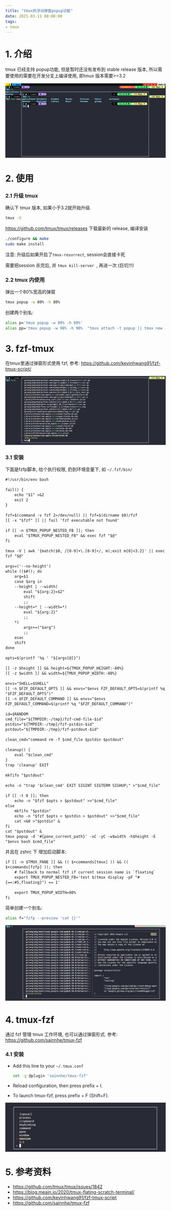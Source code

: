 ```yaml
---
title: "tmux的浮动弹窗popup功能"
date: 2021-03-11 00:00:00
tags:
- tmux
---
```


# 1. 介绍

tmux 已经支持 popup功能, 但是暂时还没有发布到 stable release 版本, 所以需要使用的需要在开发分支上编译使用, 即tmux 版本需要>=3.2

![image-20210311105854535](tmux%E7%9A%84%E6%B5%AE%E5%8A%A8%E5%BC%B9%E7%AA%97popup%E5%8A%9F%E8%83%BD/image-20210311105854535.png)

<!-- more -->

# 2. 使用

### 2.1 升级 tmux 

确认下 tmux 版本, 如果小于3.2就开始升级.

```bash
tmux -V
```

https://github.com/tmux/tmux/releases 下载最新的 release, 编译安装

```bash
./configure && make
sudo make install
```

注意: 升级后如果开启了`tmux-resurrect`,  session会直接卡死

需要把session 杀完后, 并 `tmux kill-server `, 再进一次 (巨坑!!!)

### 2.2 tmux 内使用

弹出一个80%宽高的弹窗

```bash
tmux popup -w 80% -h 80%
```

创建两个别名:


```bash
alias p='tmux popup -w 80% -h 80%' 
alias pp='tmux popup -w 90% -h 90%  "tmux attach -t popup || tmux new -s popup"'
```



# 3. fzf-tmux

在tmux里通过弹窗形式使用 fzf,  参考: https://github.com/kevinhwang91/fzf-tmux-script/

![image-20210311104129324](tmux%E7%9A%84%E6%B5%AE%E5%8A%A8%E5%BC%B9%E7%AA%97popup%E5%8A%9F%E8%83%BD/image-20210311104129324.png)

### 3.1 安装

下面是fzfp脚本,  给个执行权限, 扔到环境变量下, 如 `~/.fzf/bin/`

```shell
#!/usr/bin/env bash

fail() {
    echo "$1" >&2
    exit 2
}

fzf=$(command -v fzf 2>/dev/null) || fzf=$(dirname $0)/fzf
[[ -x "$fzf" ]] || fail 'fzf executable not found'

if [[ -n $TMUX_POPUP_NESTED_FB ]]; then
    eval "$TMUX_POPUP_NESTED_FB" && exec fzf "$@"
fi

tmux -V | awk '{match($0, /[0-9]+\.[0-9]+/, m);exit m[0]<3.2}' || exec fzf "$@"

args=('--no-height')
while (($#)); do
    arg=$1
    case $arg in
    --height | --width)
        eval "${arg:2}=$2"
        shift
        ;;
    --height=* | --width=*)
        eval "${arg:2}"
        ;;
    *)
        args+=("$arg")
        ;;
    esac
    shift
done

opts=$(printf '%q ' "${args[@]}")

[[ -z $height ]] && height=${TMUX_POPUP_HEIGHT:-80%}
[[ -z $width ]] && width=${TMUX_POPUP_WIDTH:-80%}

envs="SHELL=$SHELL"
[[ -n $FZF_DEFAULT_OPTS ]] && envs="$envs FZF_DEFAULT_OPTS=$(printf %q "$FZF_DEFAULT_OPTS")"
[[ -n $FZF_DEFAULT_COMMAND ]] && envs="$envs FZF_DEFAULT_COMMAND=$(printf %q "$FZF_DEFAULT_COMMAND")"

id=$RANDOM
cmd_file="${TMPDIR:-/tmp}/fzf-cmd-file-$id"
pstdin="${TMPDIR:-/tmp}/fzf-pstdin-$id"
pstdout="${TMPDIR:-/tmp}/fzf-pstdout-$id"

clean_cmd="command rm -f $cmd_file $pstdin $pstdout"

cleanup() {
    eval "$clean_cmd"
}
trap 'cleanup' EXIT

mkfifo "$pstdout"

echo -n "trap '$clean_cmd' EXIT SIGINT SIGTERM SIGHUP;" >"$cmd_file"

if [[ -t 0 ]]; then
    echo -n "$fzf $opts > $pstdout" >>"$cmd_file"
else
    mkfifo "$pstdin"
    echo -n "$fzf $opts < $pstdin > $pstdout" >>"$cmd_file"
    cat <&0 >"$pstdin" &
fi
cat "$pstdout" &
tmux popup -d '#{pane_current_path}' -xC -yC -w$width -h$height -E "$envs bash $cmd_file"
```

并且在 zshrc 下 增加启动脚本:

```shell
if [[ -n $TMUX_PANE ]] && (( $+commands[tmux] )) && (( $+commands[fzfp] )); then
    # fallback to normal fzf if current session name is `floating`
    export TMUX_POPUP_NESTED_FB='test $(tmux display -pF "#{==:#S,floating}") == 1'

    export TMUX_POPUP_WIDTH=80%
fi
```

简单创建一个别名:

```bash
alias f="fzfp --preview 'cat {}'"
```

![image-20210311105110624](tmux%E7%9A%84%E6%B5%AE%E5%8A%A8%E5%BC%B9%E7%AA%97popup%E5%8A%9F%E8%83%BD/image-20210311105110624.png)

#  4. tmux-fzf 

通过 fzf 管理 tmux 工作环境, 也可以通过弹窗形式.  参考:  https://github.com/sainnhe/tmux-fzf

### 4.1 安装

+ Add this line to your `~/.tmux.conf`

  ```bash
  set -g @plugin 'sainnhe/tmux-fzf'
  ```

+ Reload configuration, then press prefix + I.

+ To launch tmux-fzf, press prefix + F (Shift+F).

![image-20210311105721312](tmux%E7%9A%84%E6%B5%AE%E5%8A%A8%E5%BC%B9%E7%AA%97popup%E5%8A%9F%E8%83%BD/image-20210311105721312.png)



# 5. 参考资料

+ https://github.com/tmux/tmux/issues/1842
+ https://blog.meain.io/2020/tmux-flating-scratch-terminal/
+ https://github.com/kevinhwang91/fzf-tmux-script
+ https://github.com/sainnhe/tmux-fzf

